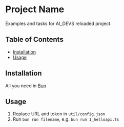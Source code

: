 # Project Name

Examples and tasks for AI_DEVS reloaded project.

## Table of Contents

- [Installation](#installation)
- [Usage](#usage)

## Installation

All you need in [Bun](https://bun.sh)

## Usage

1. Replace URL and token in `util/config.json`
2. Run `bun run filename`, e.g. `bun run 1_helloapi.ts`
